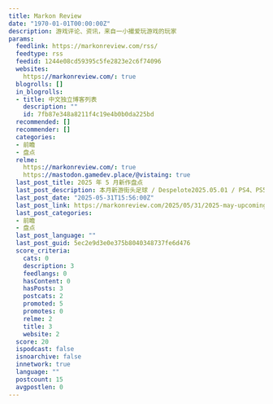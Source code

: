 ```yaml
---
title: Markon Review
date: "1970-01-01T00:00:00Z"
description: 游戏评论、资讯，来自一小撮爱玩游戏的玩家
params:
  feedlink: https://markonreview.com/rss/
  feedtype: rss
  feedid: 1244e08cd59395c5fe2823e2c6f74096
  websites:
    https://markonreview.com/: true
  blogrolls: []
  in_blogrolls:
  - title: 中文独立博客列表
    description: ""
    id: 7fb87e348a8211f4c19e4b0b0da225bd
  recommended: []
  recommender: []
  categories:
  - 前瞻
  - 盘点
  relme:
    https://markonreview.com/: true
    https://mastodon.gamedev.place/@vistaing: true
  last_post_title: 2025 年 5 月新作盘点
  last_post_description: 本月新游街头足球 / Despelote2025.05.01 / PS4、PS5、X1、XS X|S、NS、PC《卫报》在本作的前瞻评论开头写了几句，笔者感觉很有意思：1970
  last_post_date: "2025-05-31T15:56:00Z"
  last_post_link: https://markonreview.com/2025/05/31/2025-may-upcoming-games/
  last_post_categories:
  - 前瞻
  - 盘点
  last_post_language: ""
  last_post_guid: 5ec2e9d3e0e375b8040348737fe6d476
  score_criteria:
    cats: 0
    description: 3
    feedlangs: 0
    hasContent: 0
    hasPosts: 3
    postcats: 2
    promoted: 5
    promotes: 0
    relme: 2
    title: 3
    website: 2
  score: 20
  ispodcast: false
  isnoarchive: false
  innetwork: true
  language: ""
  postcount: 15
  avgpostlen: 0
---
```

